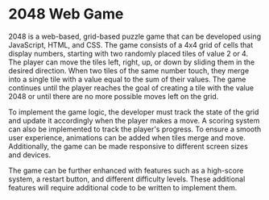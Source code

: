 # 2048 Web Game
 
2048 is a web-based, grid-based puzzle game that can be developed using JavaScript, HTML, and CSS. The game consists of a 4x4 grid of cells that display numbers, starting with two randomly placed tiles of value 2 or 4. The player can move the tiles left, right, up, or down by sliding them in the desired direction. When two tiles of the same number touch, they merge into a single tile with a value equal to the sum of their values. The game continues until the player reaches the goal of creating a tile with the value 2048 or until there are no more possible moves left on the grid.

To implement the game logic, the developer must track the state of the grid and update it accordingly when the player makes a move. A scoring system can also be implemented to track the player's progress. To ensure a smooth user experience, animations can be added when tiles merge and move. Additionally, the game can be made responsive to different screen sizes and devices.

The game can be further enhanced with features such as a high-score system, a restart button, and different difficulty levels. These additional features will require additional code to be written to implement them.

